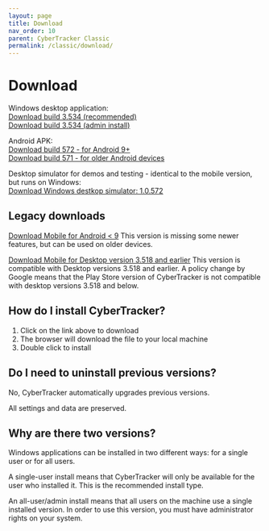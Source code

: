 ```yaml
---
layout: page
title: Download
nav_order: 10
parent: CyberTracker Classic
permalink: /classic/download/
---
```

# Download 

Windows desktop application:<br/>
[Download build 3.534 (recommended)](https://ctwiki.blob.core.windows.net/bin/ct3534u.msi)<br/>
[Download build 3.534 (admin install)](https://ctwiki.blob.core.windows.net/bin/ct3534.msi)<br/>

Android APK:<br/>
[Download build 572 - for Android 9+](https://ctwiki.blob.core.windows.net/bin/CT-build-572.apk)<br/>
[Download build 571 - for older Android devices](https://ctwiki.blob.core.windows.net/bin/CT-build-571-qt5.apk)

Desktop simulator for demos and testing - identical to the mobile version, but runs on Windows:<br/>
[Download Windows destkop simulator: 1.0.572](https://ctwiki.blob.core.windows.net/bin/CT-build-572-win64.zip)<br/>

## Legacy downloads
[Download Mobile for Android < 9](https://ctwiki.blob.core.windows.net/bin/CT-build-571-qt5.apk)
This version is missing some newer features, but can be used on older devices.

[Download Mobile for Desktop version 3.518 and earlier](https://ctwiki.blob.core.windows.net/bin/CT-build-389.apk)
This version is compatible with Desktop versions 3.518 and earlier. A policy change by Google means that the Play Store version of CyberTracker is not compatible with desktop versions 3.518 and below.

## How do I install CyberTracker?

1.  Click on the link above to download
2.  The browser will download the file to your local machine
3.  Double click to install

## Do I need to uninstall previous versions?

No, CyberTracker automatically upgrades previous versions.

All settings and data are preserved.

## Why are there two versions?

Windows applications can be installed in two different ways: for a
single user or for all users.

A single-user install means that CyberTracker will only be available for
the user who installed it. This is the recommended install type.

An all-user/admin install means that all users on the machine use a
single installed version. In order to use this version, you must have
administrator rights on your system.
